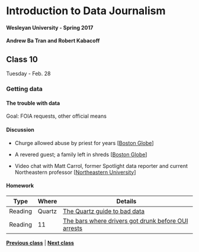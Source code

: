 # Introduction to Data Journalism
  
#### Wesleyan University - Spring 2017
  
**Andrew Ba Tran and Robert Kabacoff**
  
## Class 10
Tuesday - Feb. 28
                             
### Getting data
                             
#### The trouble with data
                             
Goal: FOIA requests, other official means
                             
#### Discussion

    
* Churge allowed abuse by priest for years [[Boston Globe](http://www.bostonglobe.com/news/special-reports/2002/01/06/church-allowed-abuse-priest-for-years/cSHfGkTIrAT25qKGvBuDNM/story.html)]

* A revered guest; a family left in shreds [[Boston Globe](http://www.bostonglobe.com/news/special-reports/2002/01/06/revered-guest-family-left-shreds/aLeMSWibvkbQqVqqMBg9MM/story.html)]

* Video chat with Matt Carrol, former Spotlight data reporter and current Northeastern professor [[Northeastern University](https://twitter.com/MattCData)]

#### Homework
                          
|Type|Where|Details|
|---|---|---|
|Reading|Quartz|[The Quartz guide to bad data](http://qz.com/572338/the-quartz-guide-to-bad-data/)|
|Reading|11|[The bars where drivers got drunk before OUI arrests](https://www.bostonglobe.com/business/2016/12/31/the-bars-where-drivers-got-drunk-before-their-oui-arrests/6pJV2qmcYExUz4SLEdPjoI/story.html)|
                   
**[Previous class](class9.md)** | **[Next class](class11.md)**
